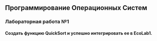 ## Программирование Операционных Систем
### Лабораторная работа №1 
#### Создать функцию QuickSort и успешно интегрировать ее в EcoLab1.

